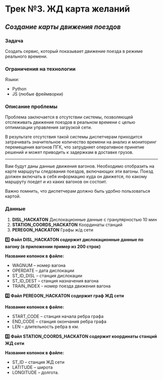 # Трек №3. ЖД карта желаний
## _Создание карты движения поездов_

### Задача 
Создать сервис, который показывает движение поезда в режиме реального времени.

###  Ограничения на технологии
Языки:
- Python
- JS (любые фреймворки)

### Описание проблемы 
Проблема заключается в отсутствии системы, позволяющей отслеживать движение поездов в реальном времени с целью оптимизации управления загрузкой сети.

В результате отсутствия такой системы диспетчерам приходится затрачивать значительное количество времени на анализ и мониторинг перемещения вагонов ПГК, что затрудняет оперативное принятие решений и может приводить к задержкам в доставке грузов.
_____
Вам будут даны данные движения вагонов. Необходимо отобразить на карте маршруты следования поездов, включающих эти вагоны. Поезд должен включать в себя информацию куда он движется, по какому маршруту поедет и из каких вагонов он состоит.

Важно помнить, что диспетчерам должно быть удобно пользоваться картой.

### Данные
1. **DISL_HACKATON**
Дислокационные данные с гранулярностью 10 мин
2. **STATION_COORDS_HACKATON**
Координаты станций
3. **PEREGON_HACKATON**
Графы ж/д сети

**1️⃣ Файл DISL_HACKATON содержит дислокационные данные по вагону (в приложении пример из 200 строк)**

**Название колонок в файле:**

- WAGNUM – номер вагона
- OPERDATE – дата дислокации
- ST_ID_DISL – станция дислокации
- ST_ID_DEST – станция назначения вагона
- TRAIN_INDEX - номер поезда движения вагона

**2️⃣ Файл PEREGON_HACKATON содержит граф ЖД сети**

**Название колонок в файле:**

- START_CODE – станция начала ребра графа
- END_CODE – станция окончания ребра графа
- LEN – длительность ребра в км.

**3️⃣ Файл STATION_COORDS_HACKATON содержит координаты станций ЖД сети**

**Название колонок в файле:**

- ST_ID – станция ЖД сети
- LATITUDE – широта
- LONGITUDE – долгота.
